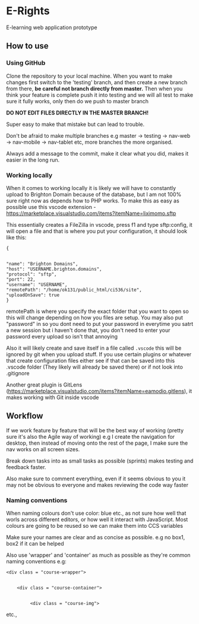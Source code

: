 # E-Rights
E-learning web application prototype

## How to use

### Using GitHub
Clone the repository to your local machine. When you want to make changes first switch to the 'testing' branch, and then create a new branch from there, __be careful not branch directly from master.__ Then when you think your feature is complete push it into testing and we will all test to make sure it fully works, only then do we push to master branch

**DO NOT EDIT FILES DIRECTLY IN THE MASTER BRANCH!**


Super easy to make that mistake but can lead to trouble.

Don't be afraid to make multiple branches e.g master -> testing -> nav-web -> nav-mobile -> nav-tablet etc, more branches the more organised.

Always add a message to the commit, make it clear what you did, makes it easier in the long run.

### Working locally
When it comes to working locally it is likely we will have to constantly upload to Brighton Domain because of the database, but I am not 100% sure right now as depends how to PHP works. To make this as easy as possible use this vscode extension - https://marketplace.visualstudio.com/items?itemName=liximomo.sftp

This essentially creates a FileZilla in vscode, press f1 and type sftp:config, it will open a file and that is where you put your configuration, it should look like this:

    {


    "name": "Brighton Domains",
    "host": "USERNAME.brighton.domains",
    "protocol": "sftp",
    "port": 22,
    "username": "USERNAME",
    "remotePath": "/home/ok131/public_html/ci536/site",
    "uploadOnSave": true
    }

remotePath is where you specify the exact folder that you want to open so this will change depending on how you files are setup. You may also put "password" in so you dont need to put your password in everytime you satrt a new session but i haven't done that, you don't need to enter your password every upload so isn't that annoying 

Also it will likely create and save itself in a file called `.vscode` this will be ignored by git when you upload stuff. If you use certain plugins or whatever that create configuration files either see if that can be saved into this .vscode folder (They likely will already be saved there) or if not look into .gitignore

Another great plugin is GitLens (https://marketplace.visualstudio.com/items?itemName=eamodio.gitlens), it makes working with Git inside vscode  

## Workflow

If we work feature by feature that will be the best way of working (pretty sure it's also the Agile way of working) e.g I create the navigation for desktop, then instead of moving onto the rest of the page, I make sure the nav works on all screen sizes.

Break down tasks into as small tasks as possible (sprints) makes testing and feedback faster.

Also make sure to comment everything, even if it seems obvious to you it may not be obvious to everyone and makes reviewing the code way faster

### Naming conventions

When naming colours don't use color: blue etc., as not sure how well that worls across different editors, or how well it interact with JavaScript. Most colours are going to be reused so we can make them into CCS variables

Make sure your names are clear and as concise as possible. e.g no box1, box2 if it can be helped

Also use 'wrapper' and 'container' as much as possible as they're common naming conventions e.g:

    <div class = "course-wrapper">


        <div class = "course-container">
  
  
             <div class = "course-img">
  
   etc.,
    
  


  
